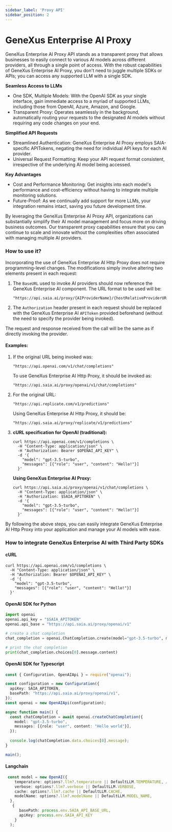```yaml
---
sidebar_label: 'Proxy API'
sidebar_position: 2
---
```


# GeneXus Enterprise AI Proxy

GeneXus Enterprise AI Proxy API stands as a transparent proxy that allows businesses to easily connect to various AI models across different providers, all through a single point of access. With the robust capabilities of  GeneXus Enterprise AI Proxy, you don't need to juggle multiple SDKs or APIs; you can access any supported LLM with a single SDK.

**Seamless Access to LLMs**
- One SDK, Multiple Models: With the OpenAI SDK as your single interface, gain immediate access to a myriad of supported LLMs, including those from OpenAI, Azure, Amazon, and Google.
- Transparent Proxy: Operates seamlessly in the background, automatically routing your requests to the designated AI models without requiring any code changes on your end.

**Simplified API Requests**
- Streamlined Authentication: GeneXus Enterprise AI Proxy employs SAIA-specific APITokens, negating the need for individual API keys for each AI provider.
- Universal Request Formatting: Keep your API request format consistent, irrespective of the underlying AI model being accessed.

**Key Advantages**
- Cost and Performance Monitoring: Get insights into each model's performance and cost-efficiency without having to integrate multiple monitoring solutions.
- Future-Proof: As we continually add support for more LLMs, your integration remains intact, saving you future development time.

By leveraging the GeneXus Enterprise AI Proxy API, organizations can substantially simplify their AI model management and focus more on driving business outcomes. Our transparent proxy capabilities ensure that you can continue to scale and innovate without the complexities often associated with managing multiple AI providers.

### How to use it?

Incorporating the use of GeneXus Enterprise AI Http Proxy does not require programming-level changes. The modifications simply involve altering two elements present in each request:

1. The `BaseURL` used to invoke AI providers should now reference the GeneXus Enterprise AI component. The URL format to be used will be: 

    ```
    "https://api.saia.ai/proxy/{AIProviderName}/{hostRelativeProviderURL}"
    ```

2. The `Authorization` header present in each request should be replaced with the GeneXus Enterprise AI `APIToken` provided beforehand (without the need to specify the provider being invoked).

The request and response received from the call will be the same as if directly invoking the provider.

#### **Examples:**

1. If the original URL being invoked was:

    ```
    "https://api.openai.com/v1/chat/completions"
    ```

    To use GeneXus Enterprise AI Http Proxy, it should be invoked as:

    ```
    "https://api.saia.ai/proxy/openai/v1/chat/completions"
    ```

2. For the original URL:

    ```
    "https://api.replicate.com/v1/predictions"
    ```

    Using GeneXus Enterprise AI Http Proxy, it should be:

    ```
    "https://api.saia.ai/proxy/replicate/v1/predictions"
    ```

3. **cURL specification for OpenAI (traditional):**

    ```shell
    curl https://api.openai.com/v1/completions \
      -H "Content-Type: application/json" \
      -H "Authorization: Bearer $OPENAI_API_KEY" \
      -d '{
        "model": "gpt-3.5-turbo",
        "messages": [{"role": "user", "content": "Hello!"}]
      }'
    ```

   **Using GeneXus Enterprise AI Proxy:**

    ```shell
    curl https://api.saia.ai/proxy/openai/v1/chat/completions \
      -H "Content-Type: application/json" \
      -H "Authorization: $SAIA_APITOKEN" \
      -d '{
        "model": "gpt-3.5-turbo",
        "messages": [{"role": "user", "content": "Hello!"}]
      }'
    ``` 

By following the above steps, you can easily integrate GeneXus Enterprise AI Http Proxy into your application and manage your AI models with ease.


### How to integrate GeneXus Enterprise AI with Third Party SDKs

#### cURL
```curl
curl https://api.openai.com/v1/completions \
  -H "Content-Type: application/json" \
  -H "Authorization: Bearer $OPENAI_API_KEY" \
  -d '{
    "model": "gpt-3.5-turbo",
    "messages": [{"role": "user", "content": "Hello!"}]
  }'
```
    
#### OpenAI SDK for Python
```python
import openai
openai.api_key = "$SAIA_APITOKEN"
openai.api_base = "https://api.saia.ai/proxy/openai/v1"

# create a chat completion
chat_completion = openai.ChatCompletion.create(model="gpt-3.5-turbo", messages=[{"role": "user", "content": "Hello world"}])

# print the chat completion
print(chat_completion.choices[0].message.content)
```

#### OpenAI SDK for Typescript
```typescript
const { Configuration, OpenAIApi } = require("openai");

const configuration = new Configuration({
  apiKey: SAIA_APITOKEN,
  basePath: "https://api.saia.ai/proxy/openai/v1",  
});
const openai = new OpenAIApi(configuration);

async function main() {
  const chatCompletion = await openai.createChatCompletion({
    model: "gpt-3.5-turbo",
    messages: [{role: "user", content: "Hello world"}],
  });
  
  console.log(chatCompletion.data.choices[0].message);
}

main();
```
#### Langchain
```typescript
 const model = new OpenAI({
    temperature: options?.llm?.temperature || DefaultLLM.TEMPERATURE, // increase temperature to get more creative answers
    verbose: options?.llm?.verbose || DefaultLLM.VERBOSE,
    cache: options?.llm?.cache || DefaultLLM.CACHE,
    modelName: options?.llm?.modelName || DefaultLLM.MODEL_NAME,
  },
   {
      basePath: process.env.SAIA_API_BASE_URL,
      apiKey: process.env.SAIA_API_KEY
    }
  );
```


